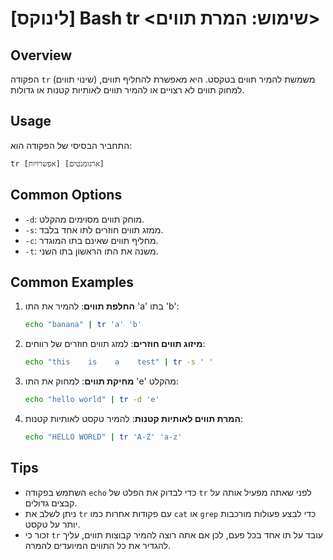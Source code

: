 # [לינוקס] Bash tr <שימוש: המרת תווים>

## Overview
הפקודה `tr` (שינוי תווים) משמשת להמיר תווים בטקסט. היא מאפשרת להחליף תווים, למחוק תווים לא רצויים או להמיר תווים לאותיות קטנות או גדולות.

## Usage
התחביר הבסיסי של הפקודה הוא:
```
tr [אפשרויות] [ארגומנטים]
```

## Common Options
- `-d`: מוחק תווים מסוימים מהקלט.
- `-s`: ממזג תווים חוזרים לתו אחד בלבד.
- `-c`: מחליף תווים שאינם בתו המוגדר.
- `-t`: משנה את התו הראשון בתו השני.

## Common Examples
1. **החלפת תווים**:
   להמיר את התו 'a' בתו 'b':
   ```bash
   echo "banana" | tr 'a' 'b'
   ```

2. **מיזוג תווים חוזרים**:
   למזג תווים חוזרים של רווחים:
   ```bash
   echo "this    is    a    test" | tr -s ' '
   ```

3. **מחיקת תווים**:
   למחוק את התו 'e' מהקלט:
   ```bash
   echo "hello world" | tr -d 'e'
   ```

4. **המרת תווים לאותיות קטנות**:
   להמיר טקסט לאותיות קטנות:
   ```bash
   echo "HELLO WORLD" | tr 'A-Z' 'a-z'
   ```

## Tips
- השתמש בפקודה `echo` כדי לבדוק את הפלט של `tr` לפני שאתה מפעיל אותה על קבצים גדולים.
- ניתן לשלב את `tr` עם פקודות אחרות כמו `cat` או `grep` כדי לבצע פעולות מורכבות יותר על טקסט.
- זכור כי `tr` עובד על תו אחד בכל פעם, לכן אם אתה רוצה להמיר קבוצות תווים, עליך להגדיר את כל התווים המיועדים להמרה.